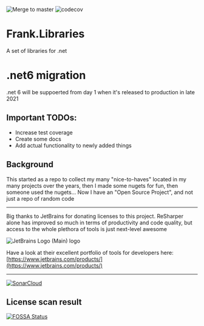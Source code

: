 ![Merge to master](https://github.com/frankhaugen/Frank.Libraries/workflows/Merge/badge.svg)
![codecov](https://codecov.io/gh/frankhaugen/Frank.Libraries/branch/master/graph/badge.svg?token=EJ3RPH6IIG)

# Frank.Libraries

A set of libraries for .net

# .net6 migration

.net 6 will be suppoerted from day 1 when it's released to production in late 2021

## Important TODOs:

- Increase test coverage
- Create some docs
- Add actual functionality to newly added things

## Background

This started as a repo to collect my many "nice-to-haves" located in my many projects over the years, then I made some
nugets for fun, then someone used the nugets... Now I have an "Open Source Project", and not just a repo of random code
___
Big thanks to JetBrains for donating licenses to this project. ReSharper alone has improved so much in terms of
productivity and code quality, but access to the whole plethora of tools is just next-level awesome

![JetBrains Logo (Main) logo](https://resources.jetbrains.com/storage/products/company/brand/logos/jb_beam.png)

Have a look at their excellent portfolio of tools for developers
here: [https://www.jetbrains.com/products/](https://www.jetbrains.com/products/)
___
[![SonarCloud](https://sonarcloud.io/images/project_badges/sonarcloud-white.svg)](https://sonarcloud.io/dashboard?id=frankhaugen_Frank.Libraries)

## License scan result

[![FOSSA Status](https://app.fossa.com/api/projects/git%2Bgithub.com%2Ffrankhaugen%2FFrank.Libraries.svg?type=large)](https://app.fossa.com/projects/git%2Bgithub.com%2Ffrankhaugen%2FFrank.Libraries?ref=badge_large)
